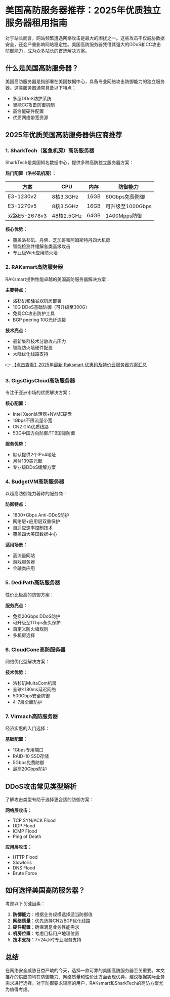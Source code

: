 # 美国高防服务器推荐：2025年优质独立服务器租用指南

对于站长而言，网站频繁遭遇网络攻击是最大的困扰之一。这些攻击不仅威胁数据安全，还会严重影响网站稳定性。美国高防服务器凭借其强大的DDoS和CC攻击防御能力，成为众多站长的首选解决方案。

## 什么是美国高防服务器？

美国高防服务器是指部署在美国数据中心，具备专业网络攻击防御能力的独立服务器。这类服务器通常具备以下特点：

- 多层DDoS防护系统
- 智能CC攻击防御机制
- 高性能硬件配置
- 优质网络带宽资源

## 2025年优质美国高防服务器供应商推荐

### 1. SharkTech（鲨鱼机房）高防服务器

SharkTech是美国知名数据中心，提供多种高防独立服务器方案：

**热门配置（洛杉矶机房）：**

| 方案 | CPU | 内存 | 防御能力 |
|------|-----|------|---------|
| E3-1230v2 | 8核3.3GHz | 16GB | 60Gbps免费防御 |
| E3-1270v5 | 8核3.5GHz | 16GB | 可升级至1000Gbps |
| 双路E5-2678v3 | 48核2.5GHz | 64GB | 1400Mpps防御 |

**核心优势：**
- 覆盖洛杉矶、丹佛、芝加哥和阿姆斯特丹四大机房
- 智能检测并缓解各类高级攻击
- 专业级Web应用防火墙

### 2. RAKsmart高防服务器

RAKsmart提供性能卓越的美国高防服务器解决方案：

**主要特点：**
- 洛杉矶和硅谷双机房部署
- 10G DDoS基础防御（可升级至300G）
- 免费CC攻击防护工具
- BGP peering 10G光纤连接

**技术亮点：**
- 最新集群技术分散攻击压力
- 智能防火墙硬件配置
- 大陆优化线路支持

👉 [【点击查看】2025年最新 Raksmart 优惠码及特价云服务器方案汇总](https://bit.ly/raksmart)

### 3. GigsGigsCloud高防服务器

专注于亚洲市场的优质解决方案：

**核心配置：**
- Intel Xeon处理器+NVME硬盘
- 1Gbps不限流量带宽
- CN2 GIA优质线路
- 50G中国方向防御/1TB国际防御

**服务优势：**
- 默认提供2个IPv4地址
- 月付139美元起
- 专业级DDoS缓解方案

### 4. BudgetVM高防服务器

以超高防御能力著称的服务商：

**防御特点：**
- 1800+Gbps Anti-DDoS防护
- 网络层+应用层双重保护
- 自适应速率控制技术
- 覆盖四大美国数据中心

**适用场景：**
- 高流量网站
- 游戏服务器
- 金融类应用

### 5. DediPath高防服务器

性价比极高的防御方案：

**服务亮点：**
- 免费20Gbps DDoS防护
- 可升级至1Tbps永久保护
- 自定义防火墙规则
- 多机房选择

### 6. CloudCone高防服务器

网络优化型解决方案：

**技术优势：**
- 洛杉矶MultaCom机房
- 全球<180ms延迟网络
- 500Gbps安全防御
- 4-7层全面防护

### 7. Virmach高防服务器

经济实惠的入门选择：

**基础配置：**
- 1Gbps专用端口
- RAID-10 SSD存储
- 5Gbps免费防御
- 最高20Gbps防护

## DDoS攻击常见类型解析

了解攻击类型有助于选择更合适的防御方案：

**网络层攻击：**
- TCP SYN/ACK Flood
- UDP Flood
- ICMP Flood
- Ping of Death

**应用层攻击：**
- HTTP Flood
- Slowloris
- DNS Flood
- Brute Force

## 如何选择美国高防服务器？

考虑以下关键因素：
1. **防御能力**：根据业务规模选择适当防御值
2. **网络质量**：优先选择CN2/BGP优化线路
3. **硬件配置**：确保满足业务性能需求
4. **机房位置**：考虑目标用户地理位置
5. **技术支持**：7×24小时专业服务支持

## 总结

在网络安全威胁日益严峻的今天，选择一款可靠的美国高防服务器至关重要。本文推荐的供应商均在防御能力、网络质量和性价比方面表现优异，建议根据实际业务需求进行选择。对于防御要求较高的用户，RAKsmart和SharkTech的高防方案尤为值得考虑。